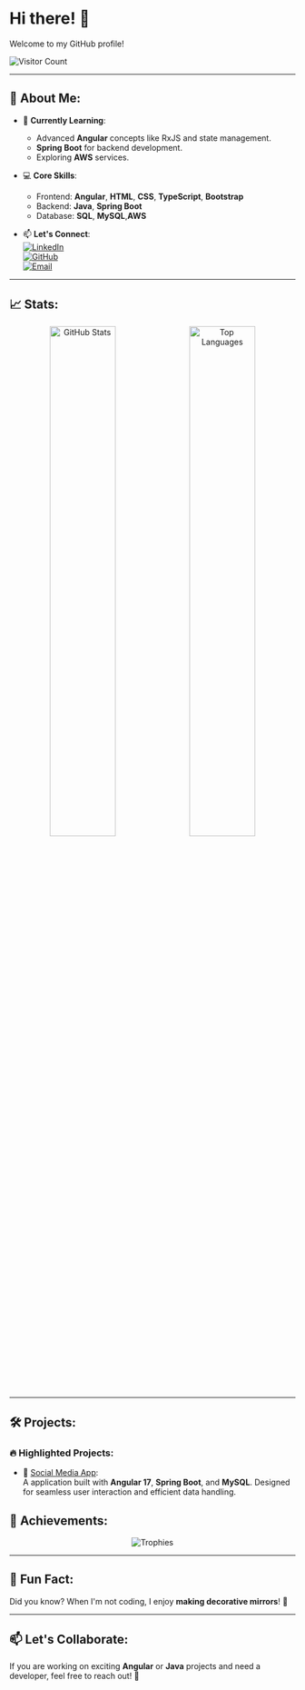 # Hi there! 👋  
Welcome to my GitHub profile!  

![Visitor Count](https://komarev.com/ghpvc/?username=RutujaTathe&style=flat-square&color=blue)  

---

## 🚀 About Me:
- 🌱 **Currently Learning**: 
  - Advanced **Angular** concepts like RxJS and state management.
  - **Spring Boot** for backend development.
  - Exploring **AWS** services.
- 💻 **Core Skills**: 
  - Frontend: **Angular**, **HTML**, **CSS**, **TypeScript**, **Bootstrap**
  - Backend: **Java**, **Spring Boot**
  - Database: **SQL**, **MySQL**,**AWS**
 
- 📫 **Let's Connect**:  
  [![LinkedIn](https://img.shields.io/badge/-LinkedIn-blue?style=flat&logo=LinkedIn)](https://www.linkedin.com/in/rutuja-tathe-74328818b/)  
  [![GitHub](https://img.shields.io/badge/-GitHub-black?style=flat&logo=GitHub)](https://github.com/RutujaTathe)  
  [![Email](https://img.shields.io/badge/Email-Me-red?style=flat&logo=Gmail)](mailto:rutujatathe.2211@gmail.com)

---

## 📈 Stats:
<div align="center">
  <img src="https://github-readme-stats.vercel.app/api?username=RutujaTathe&show_icons=true&theme=radical" alt="GitHub Stats" width="48%" />
  <img src="https://github-readme-stats.vercel.app/api/top-langs/?username=RutujaTathe&layout=compact&theme=radical" alt="Top Languages" width="48%" />
</div>

---

## 🛠️ Projects:
### 🔥 Highlighted Projects:
- 🎯 [Social Media App](https://github.com/rutuja-tathe/social-media-app):  
  A application built with **Angular 17**, **Spring Boot**, and **MySQL**. Designed for seamless user interaction and efficient data handling.


## 🌟 Achievements:
<div align="center">
  <img src="https://github-profile-trophy.vercel.app/?username=RutujaTathe&theme=onestar&row=1&no-frame=true" alt="Trophies" />
</div>

---

## 🎨 Fun Fact:
Did you know? When I'm not coding, I enjoy **making decorative mirrors**! 🌟

---

## 📫 Let's Collaborate:
If you are working on exciting **Angular** or **Java** projects and need a developer, feel free to reach out! 🚀
